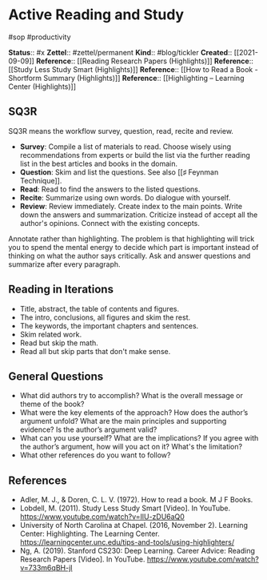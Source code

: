 # Active Reading and Study

#sop #productivity

**Status**:: #x
**Zettel**:: #zettel/permanent
**Kind**:: #blog/tickler
**Created**:: [[2021-09-09]]
**Reference**:: [[Reading Research Papers (Highlights)]]
**Reference**:: [[Study Less Study Smart (Highlights)]]
**Reference**:: [[How to Read a Book - Shortform Summary (Highlights)]]
**Reference**:: [[Highlighting – Learning Center (Highlights)]]

## SQ3R

SQ3R means the workflow survey, question, read, recite and review.

- **Survey**: Compile a list of materials to read. Choose wisely using recommendations from experts or build the list via the further reading list in the best articles and books in the domain.
- **Question**: Skim and list the questions. See also [[♯ Feynman Technique]].
- **Read**: Read to find the answers to the listed questions.
- **Recite**: Summarize using own words. Do dialogue with yourself.
- **Review**: Review immediately. Create index to the main points. Write down the answers and summarization. Criticize instead of accept all the author's opinions. Connect with the existing concepts.

Annotate rather than highlighting.  The problem is that highlighting will trick you to spend the mental energy to decide which part is important instead of thinking on what the author says critically. Ask and answer questions and summarize after every paragraph.

## Reading in Iterations

- Title, abstract, the table of contents and figures.
- The intro, conclusions, all figures and skim the rest.
- The keywords, the important chapters and sentences.
- Skim related work.
- Read but skip the math.
- Read all but skip parts that don't make sense.

## General Questions

 - What did authors try to accomplish? What is the overall message or theme of the book?
 - What were the key elements of the approach? How does the author’s argument unfold? What are the main principles and supporting evidence? Is the author’s argument valid?
 - What can you use yourself? What are the implications? If you agree with the author’s argument, how will you act on it? What's the limitation?
 - What other references do you want to follow? 

## References

- Adler, M. J., &#38; Doren, C. L. V. (1972). How to read a book. M J F Books.
- Lobdell, M. (2011). Study Less Study Smart [Video]. In YouTube. https://www.youtube.com/watch?v=IlU-zDU6aQ0
- University of North Carolina at Chapel. (2016, November 2). Learning Center: Highlighting. The Learning Center. https://learningcenter.unc.edu/tips-and-tools/using-highlighters/
- Ng, A. (2019). Stanford CS230: Deep Learning. Career Advice: Reading Research Papers [Video]. In YouTube. https://www.youtube.com/watch?v=733m6qBH-jI
